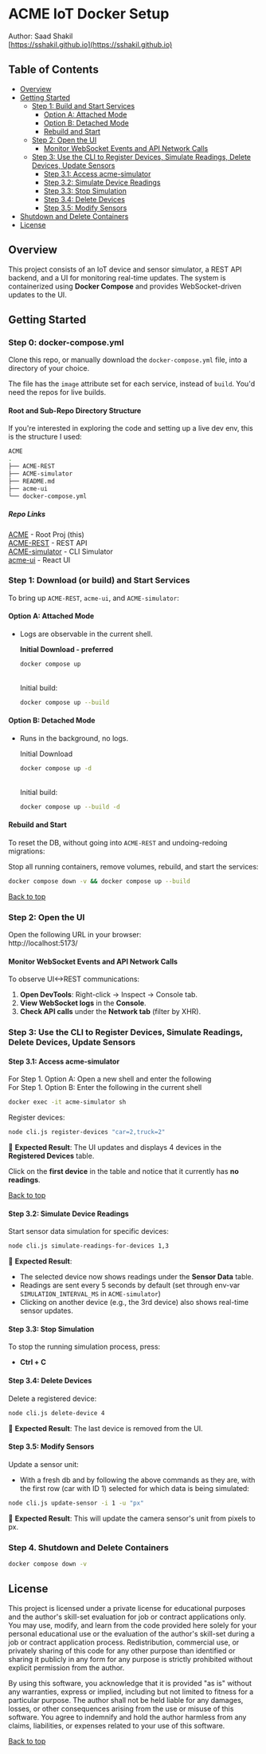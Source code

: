 # ACME IoT Docker Setup
Author: Saad Shakil  
[https://sshakil.github.io](https://sshakil.github.io)

## Table of Contents
- [Overview](#overview)
- [Getting Started](#getting-started)
    - [Step 1: Build and Start Services](#step-1-build-and-start-services)
        - [Option A: Attached Mode](#option-a-attached-mode)
        - [Option B: Detached Mode](#option-b-detached-mode)
        - [Rebuild and Start](#rebuild-and-start)
    - [Step 2: Open the UI](#step-2-open-the-ui)
        - [Monitor WebSocket Events and API Network Calls](#monitor-websocket-events-and-api-network-calls)
    - [Step 3: Use the CLI to Register Devices, Simulate Readings, Delete Devices, Update Sensors](#step-3-use-the-cli-to-register-devices-simulate-readings-delete-devices-update-sensors)
        - [Step 3.1: Access acme-simulator](#step-31-access-acme-simulator)
        - [Step 3.2: Simulate Device Readings](#step-32-simulate-device-readings)
        - [Step 3.3: Stop Simulation](#step-33-stop-simulation)
        - [Step 3.4: Delete Devices](#step-34-delete-devices)
        - [Step 3.5: Modify Sensors](#step-35-modify-sensors)
- [Shutdown and Delete Containers](#shutdown-and-delete-containers)
- [License](#license)

## Overview

This project consists of an IoT device and sensor simulator, a REST API backend, and a UI for monitoring real-time updates. The system is containerized using **Docker Compose** and provides WebSocket-driven updates to the UI.

## Getting Started

### Step 0: docker-compose.yml
Clone this repo, or manually download the `docker-compose.yml` file, into a directory of your choice.

The file has the `image` attribute set for each service, instead of `build`. You'd need the repos for live builds.

#### Root and Sub-Repo Directory Structure
If you're interested in exploring the code and setting up a live dev env, this is the structure I used:
```sh
ACME
.
├── ACME-REST
├── ACME-simulator
├── README.md
├── acme-ui
└── docker-compose.yml
```
##### Repo Links
[ACME](https://github.com/sshakil/ACME) - Root Proj (this) <br>
[ACME-REST](https://github.com/sshakil/ACME-REST) - REST API <br>
[ACME-simulator](https://github.com/sshakil/ACME-simulator) - CLI Simulator <br>
[acme-ui](https://github.com/sshakil/acme-ui) - React UI <br>


### Step 1: Download (or build) and Start Services
To bring up `ACME-REST`, `acme-ui`, and `ACME-simulator`:

#### Option A: Attached Mode
- Logs are observable in the current shell.

    **Initial Download - preferred**
    ```sh
    docker compose up
    ```
    
  <br>Initial build:
    ```sh
    docker compose up --build
    ```

#### Option B: Detached Mode
- Runs in the background, no logs.

    Initial Download
    ```sh
    docker compose up -d
    ```

  <br>Initial build:
    ```sh
    docker compose up --build -d
    ```

#### Rebuild and Start
To reset the DB, without going into `ACME-REST` and undoing-redoing migrations:

Stop all running containers, remove volumes, rebuild, and start the services:
```sh
docker compose down -v && docker compose up --build
```
[Back to top](#acme-iot-docker-setup)
### Step 2: Open the UI
Open the following URL in your browser:
<br>http://localhost:5173/

#### Monitor WebSocket Events and API Network Calls

To observe UI<->REST communications:

1. **Open DevTools**: Right-click → Inspect → Console tab.
2. **View WebSocket logs** in the **Console**.
3. **Check API calls** under the **Network tab** (filter by XHR).

### Step 3: Use the CLI to Register Devices, Simulate Readings, Delete Devices, Update Sensors

#### Step 3.1: Access acme-simulator
For Step 1. Option A: Open a new shell and enter the following  
For Step 1. Option B: Enter the following in the current shell

```sh
docker exec -it acme-simulator sh
```

Register devices:

```sh
node cli.js register-devices "car=2,truck=2"
```

📌 **Expected Result**: The UI updates and displays 4 devices in the **Registered Devices** table.

Click on the **first device** in the table and notice that it currently has **no readings**.

[Back to top](#acme-iot-docker-setup)
#### Step 3.2: Simulate Device Readings

Start sensor data simulation for specific devices:

```sh
node cli.js simulate-readings-for-devices 1,3
```

📌 **Expected Result**:

- The selected device now shows readings under the **Sensor Data** table. 
- Readings are sent every 5 seconds by default (set through env-var `SIMULATION_INTERVAL_MS` in `ACME-simulator`)
- Clicking on another device (e.g., the 3rd device) also shows real-time sensor updates.

#### Step 3.3: Stop Simulation

To stop the running simulation process, press:

- **Ctrl + C**

#### Step 3.4: Delete Devices

Delete a registered device:

```sh
node cli.js delete-device 4
```

📌 **Expected Result**: The last device is removed from the UI.

#### Step 3.5: Modify Sensors

Update a sensor unit:
- With a fresh db and by following the above commands as they are, with the first row (car with ID 1) selected for which data is being simulated:

```sh
node cli.js update-sensor -i 1 -u "px"
```

📌 **Expected Result**: This will update the camera sensor's unit from pixels to px.

### Step 4. Shutdown and Delete Containers
```sh
docker compose down -v
```

## License

This project is licensed under a private license for educational purposes and the author's skill-set evaluation for job or contract applications only. You may use, modify, and learn from the code provided here solely for your personal educational use or the evaluation of the author's skill-set during a job or contract application process. Redistribution, commercial use, or privately sharing of this code for any other purpose than identified or sharing it publicly in any form for any purpose is strictly prohibited without explicit permission from the author.

By using this software, you acknowledge that it is provided "as is" without any warranties, express or implied, including but not limited to fitness for a particular purpose. The author shall not be held liable for any damages, losses, or other consequences arising from the use or misuse of this software. You agree to indemnify and hold the author harmless from any claims, liabilities, or expenses related to your use of this software.

[Back to top](#acme-iot-docker-setup)
